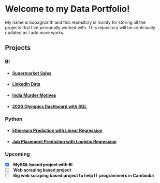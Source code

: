 # Welcome to my Data Portfolio!

My name is Sopagnarith and this repository is mainly for storing all the projects that I've personally worked with. This repository will be continually updated as I add more works.

## Projects
### BI
* #### [Supermarket Sales](https://github.com/Enveed/data-analyst-portfolio/tree/main/BI/supermarket-sales)
* #### [LinkedIn Data](https://github.com/Enveed/data-analyst-portfolio/tree/main/BI/linkedin-data)
* #### [India Murder Motives](https://github.com/Enveed/data-portfolio/tree/main/BI/india-murder-motives)
* #### [2020 Olympics Dashboard with SQL](https://github.com/Enveed/data-portfolio/tree/main/BI/2020-olympics)

### Python
* #### [Ethereum Prediction with Linear Regression](https://github.com/Enveed/data-analyst-portfolio/tree/main/Python/ethereum-prediction-lr)
* #### [Job Placement Prediction with Logistic Regression](https://github.com/Enveed/data-analyst-portfolio/tree/main/Python/job-placement-prediction)

### Upcoming
- [x] <b> <del>MySQL based project with BI</del> </b>
- [ ] <b> Web scraping based project </b>
- [ ] <b> Big web scraping based project to help IT programmers in Cambodia </b>
